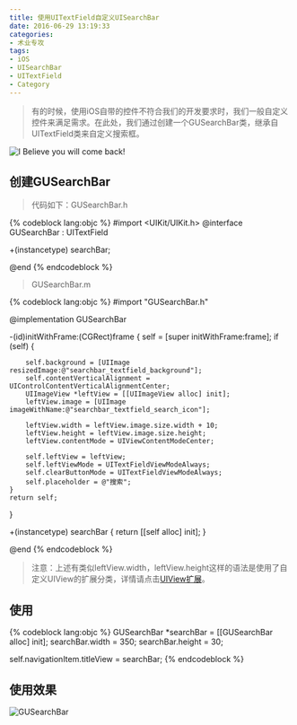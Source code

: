 ```yaml
---
title: 使用UITextField自定义UISearchBar
date: 2016-06-29 13:19:33
categories:
- 术业专攻
tags:
- iOS
- UISearchBar
- UITextField
- Category
---
```

>有的时候，使用iOS自带的控件不符合我们的开发要求时，我们一般自定义控件来满足需求。在此处，我们通过创建一个GUSearchBar类，继承自UITextField类来自定义搜索框。

![I Believe you will come back!](http://ww3.sinaimg.cn/large/b36cd9dbgw1f5c2a6qcpdj20zc0neahy.jpg)

<!-- more -->
## 创建GUSearchBar
>代码如下：GUSearchBar.h

{% codeblock lang:objc %}
#import <UIKit/UIKit.h>
@interface GUSearchBar : UITextField

+(instancetype) searchBar;

@end
{% endcodeblock %}

>GUSearchBar.m

{% codeblock lang:objc %}
#import "GUSearchBar.h"

@implementation GUSearchBar

-(id)initWithFrame:(CGRect)frame
{
    self = [super initWithFrame:frame];
    if (self) {

        self.background = [UIImage resizedImage:@"searchbar_textfield_background"];
        self.contentVerticalAlignment = UIControlContentVerticalAlignmentCenter;
        UIImageView *leftView = [[UIImageView alloc] init];
        leftView.image = [UIImage imageWithName:@"searchbar_textfield_search_icon"];

        leftView.width = leftView.image.size.width + 10;
        leftView.height = leftView.image.size.height;
        leftView.contentMode = UIViewContentModeCenter;
        
        self.leftView = leftView;
        self.leftViewMode = UITextFieldViewModeAlways;
        self.clearButtonMode = UITextFieldViewModeAlways;
        self.placeholder = @"搜索";
    }
    return self;
}

+(instancetype) searchBar
{
    return [[self alloc] init];
}

@end
{% endcodeblock %}

>注意：上述有类似leftView.width，leftView.height这样的语法是使用了自定义UIView的扩展分类，详情请点击[UIView扩展](http://reclusegu.github.io/2016/05/25/UIView-Extend-Property/)。

## 使用
{% codeblock lang:objc %}
GUSearchBar *searchBar = [[GUSearchBar alloc] init];
searchBar.width = 350;
searchBar.height = 30;
    
self.navigationItem.titleView = searchBar;
{% endcodeblock %}

## 使用效果
![GUSearchBar](http://ww3.sinaimg.cn/large/b36cd9dbgw1f5c2f4ghmtj20ks03mmx7.jpg)